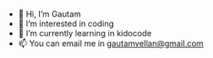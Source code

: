 - 👋 Hi, I’m Gautam
- 👀 I’m interested in coding
- 🌱 I’m currently learning in kidocode
- 📫 You can email me in gautamvellan@gmail.com

<!---
GTAV732/GTAV732 is a ✨ special ✨ repository because its `README.md` (this file) appears on your GitHub profile.
You can click the Preview link to take a look at your changes.
--->
